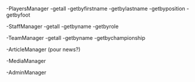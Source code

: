 
-PlayersManager
    -getall
    -getbyfirstname
    -getbylastname
    -getbyposition
    -getbyfoot

-StaffManager
    -getall
    -getbyname
    -getbyrole

-TeamManager
    -getall
    -getbyname
    -getbychampionship

-ArticleManager (pour news?)

-MediaManager

-AdminManager